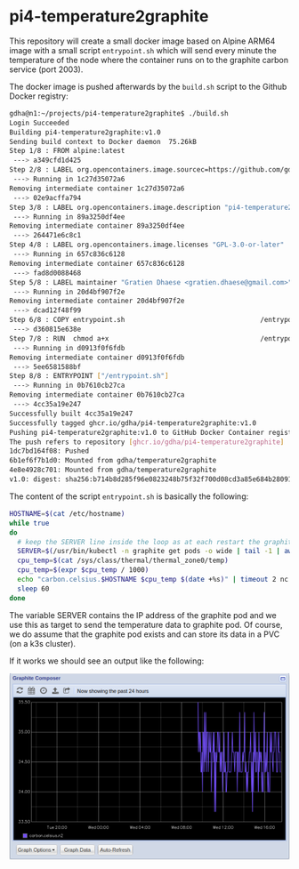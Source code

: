 # pi4-temperature2graphite

This repository will create a small docker image based on Alpine ARM64 image with a small script `entrypoint.sh` which will send every minute the temperature of the node where the container runs on to the graphite carbon service (port 2003).

The docker image is pushed afterwards by the `build.sh` script to the Github Docker registry:

```bash
gdha@n1:~/projects/pi4-temperature2graphite$ ./build.sh 
Login Succeeded
Building pi4-temperature2graphite:v1.0
Sending build context to Docker daemon  75.26kB
Step 1/8 : FROM alpine:latest
 ---> a349cfd1d425
Step 2/8 : LABEL org.opencontainers.image.sourcec=https://github.com/gdha/pi4-temperature2graphite
 ---> Running in 1c27d35072a6
Removing intermediate container 1c27d35072a6
 ---> 02e9acffa794
Step 3/8 : LABEL org.opencontainers.image.description "pi4-temperature2graphite build for the ARM64"
 ---> Running in 89a3250df4ee
Removing intermediate container 89a3250df4ee
 ---> 264471e6c8c1
Step 4/8 : LABEL org.opencontainers.image.licenses "GPL-3.0-or-later"
 ---> Running in 657c836c6128
Removing intermediate container 657c836c6128
 ---> fad8d0088468
Step 5/8 : LABEL maintainer "Gratien Dhaese <gratien.dhaese@gmail.com>"
 ---> Running in 20d4bf907f2e
Removing intermediate container 20d4bf907f2e
 ---> dcad12f48f99
Step 6/8 : COPY entrypoint.sh                                  /entrypoint.sh
 ---> d360815e638e
Step 7/8 : RUN  chmod a+x                                      /entrypoint.sh      && echo "Europe/Brussels" >                    /etc/timezone
 ---> Running in d0913f0f6fdb
Removing intermediate container d0913f0f6fdb
 ---> 5ee6581588bf
Step 8/8 : ENTRYPOINT ["/entrypoint.sh"]
 ---> Running in 0b7610cb27ca
Removing intermediate container 0b7610cb27ca
 ---> 4cc35a19e247
Successfully built 4cc35a19e247
Successfully tagged ghcr.io/gdha/pi4-temperature2graphite:v1.0
Pushing pi4-temperature2graphite:v1.0 to GitHub Docker Container registry
The push refers to repository [ghcr.io/gdha/pi4-temperature2graphite]
1dc7bd164f08: Pushed 
6b1ef6f7b1d0: Mounted from gdha/temperature2graphite 
4e8e4928c701: Mounted from gdha/temperature2graphite 
v1.0: digest: sha256:b714b8d285f96e0823248b75f32f700d08cd3a85e684b280913816457950515c size: 942
```

The content of the script `entrypoint.sh` is basically the following:

```bash
HOSTNAME=$(cat /etc/hostname)
while true
do
  # keep the SERVER line inside the loop as at each restart the graphite pod gets a new IP address
  SERVER=$(/usr/bin/kubectl -n graphite get pods -o wide | tail -1 | awk '{print $6}')
  cpu_temp=$(cat /sys/class/thermal/thermal_zone0/temp)
  cpu_temp=$(expr $cpu_temp / 1000)
  echo "carbon.celsius.$HOSTNAME $cpu_temp $(date +%s)" | timeout 2 nc $SERVER 2003 
  sleep 60
done
```

The variable SERVER contains the IP address of the graphite pod and we use this as target to send the temperature data to graphite pod. Of course, we do assume that the graphite pod exists and can store its data in a PVC (on a k3s cluster).

If it works we should see an output like the following:

<img alt="graphite browser" src="pic/celsius-of-n2.png" width="600">
